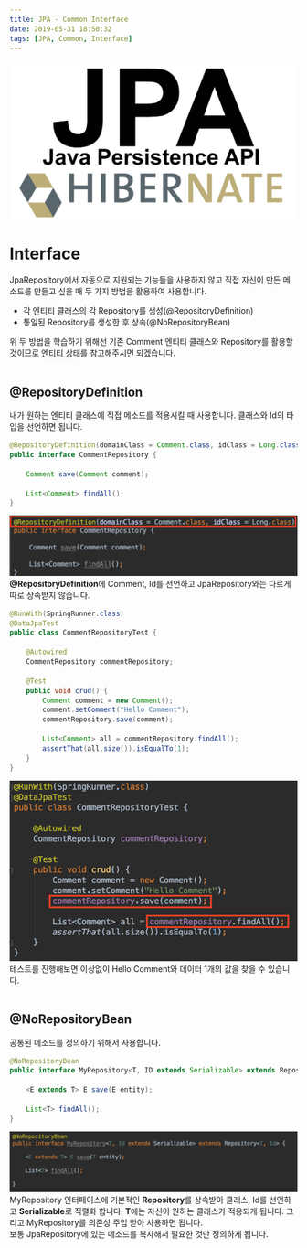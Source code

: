 ```yaml
---
title: JPA - Common Interface
date: 2019-05-31 18:50:32
tags: [JPA, Common, Interface]
---
```


![images](/images/jpa/jpa.jpg)<br/>

# Interface
JpaRepository에서 자동으로 지원되는 기능들을 사용하지 않고 직접 자신이 만든 메소드를 만들고 싶을 때 두 가지 방법을 활용하여 사용합니다.
- 각 엔티티 클래스의 각 Repository를 생성(@RepositoryDefinition)
- 통일된 Repository를 생성한 후 상속(@NoRepositoryBean)

위 두 방법을 학습하기 위해선 기존 Comment 엔티티 클래스와 Repository를 활용할 것이므로 [엔티티 상태](https://junjangsee.github.io/2019/05/28/jpa/jpa-10/)를 참고해주시면 되겠습니다.<br/>
<br/>

## @RepositoryDefinition
내가 원하는 엔티티 클래스에 직접 메소드를 적용시킬 때 사용합니다. 클래스와 Id의 타입을 선언하면 됩니다.<br/>
```java
@RepositoryDefinition(domainClass = Comment.class, idClass = Long.class)
public interface CommentRepository {

    Comment save(Comment comment);

    List<Comment> findAll();
}
```
![Interface](/images/jpa/interface/inter1.png) **@RepositoryDefinition**에 Comment, Id를 선언하고 JpaRepository와는 다르게 따로 상속받지 않습니다.<br/>
```java
@RunWith(SpringRunner.class)
@DataJpaTest
public class CommentRepositoryTest {

    @Autowired
    CommentRepository commentRepository;

    @Test
    public void crud() {
        Comment comment = new Comment();
        comment.setComment("Hello Comment");
        commentRepository.save(comment);

        List<Comment> all = commentRepository.findAll();
        assertThat(all.size()).isEqualTo(1);
    }
}
```
![Interface](/images/jpa/interface/inter2.png) 테스트를 진행해보면 이상없이 Hello Comment와 데이터 1개의 값을 찾을 수 있습니다.<br/>
<br/>

## @NoRepositoryBean
공통된 메소드를 정의하기 위해서 사용합니다.<br/>
```java
@NoRepositoryBean
public interface MyRepository<T, ID extends Serializable> extends Repository<T, ID> {

    <E extends T> E save(E entity);

    List<T> findAll();
}
```
![Interface](/images/jpa/interface/inter3.png) MyRepository 인터페이스에 기본적인 **Repository**를 상속받아 클래스, Id를 선언하고 **Serializable**로 직렬화 합니다. **T**에는 자신이 원하는 클래스가 적용되게 됩니다. 그리고 MyRepository를 의존성 주입 받아 사용하면 됩니다.<br/>
보통 JpaRepository에 있는 메소드를 복사해서 필요한 것만 정의하게 됩니다.<br/>